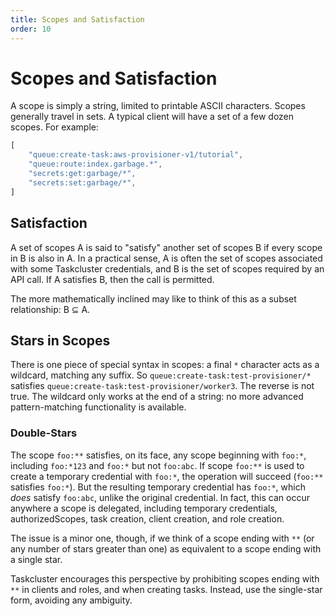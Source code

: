 ```yaml
---
title: Scopes and Satisfaction
order: 10
---
```


# Scopes and Satisfaction

A scope is simply a string, limited to printable ASCII characters. Scopes
generally travel in sets. A typical client will have a set of a few dozen
scopes. For example:

```js
[
    "queue:create-task:aws-provisioner-v1/tutorial",
    "queue:route:index.garbage.*",
    "secrets:get:garbage/*",
    "secrets:set:garbage/*",
]
```

## Satisfaction

A set of scopes A is said to "satisfy" another set of scopes B if every scope
in B is also in A. In a practical sense, A is often the set of scopes
associated with some Taskcluster credentials, and B is the set of scopes
required by an API call. If A satisfies B, then the call is permitted.

The more mathematically inclined may like to think of this as a subset
relationship: B ⊆ A.

## Stars in Scopes

There is one piece of special syntax in scopes: a final `*` character acts as a
wildcard, matching any suffix. So `queue:create-task:test-provisioner/*`
satisfies `queue:create-task:test-provisioner/worker3`. The reverse is not
true. The wildcard only works at the end of a string: no more advanced
pattern-matching functionality is available.

### Double-Stars

The scope `foo:**` satisfies, on its face, any scope beginning with `foo:*`, including `foo:*123` and `foo:*` but not `foo:abc`.
If scope `foo:**` is used to create a temporary credential with `foo:*`, the operation will succeed (`foo:**` satisfies `foo:*`).
But the resulting temporary credential has `foo:*`, which *does* satisfy `foo:abc`, unlike the original credential.
In fact, this can occur anywhere a scope is delegated, including temporary credentials, authorizedScopes, task creation, client creation, and role creation.

The issue is a minor one, though, if we think of a scope ending with `**` (or any number of stars greater than one) as equivalent to a scope ending with a single star.

Taskcluster encourages this perspective by prohibiting scopes ending with `**` in clients and roles, and when creating tasks.
Instead, use the single-star form, avoiding any ambiguity.
